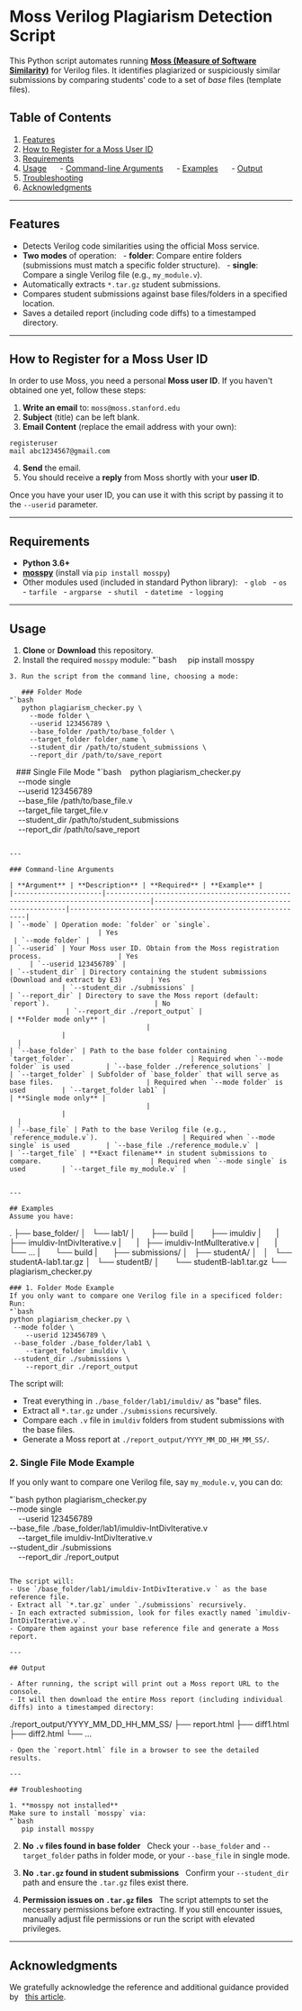 # Moss Verilog Plagiarism Detection Script

This Python script automates running **[Moss (Measure of Software Similarity)](https://theory.stanford.edu/~aiken/moss/)** for Verilog files. It identifies plagiarized or suspiciously similar submissions by comparing students' code to a set of _base_ files (template files).

## Table of Contents
1. [Features](#features)  
2. [How to Register for a Moss User ID](#how-to-register-for-a-moss-user-id)  
3. [Requirements](#requirements)  
4. [Usage](#usage)  
   - [Command-line Arguments](#command-line-arguments)  
   - [Examples](#examples)  
   - [Output](#output)  
5. [Troubleshooting](#troubleshooting)  
6. [Acknowledgments](#acknowledgments)  

---

## Features
- Detects Verilog code similarities using the official Moss service.
- **Two modes** of operation:
  - **folder**: Compare entire folders (submissions must match a specific folder structure).
  - **single**: Compare a single Verilog file (e.g., `my_module.v`).
- Automatically extracts `*.tar.gz` student submissions.
- Compares student submissions against base files/folders in a specified location.
- Saves a detailed report (including code diffs) to a timestamped directory.

---

## How to Register for a Moss User ID

In order to use Moss, you need a personal **Moss user ID**. If you haven't obtained one yet, follow these steps:

1. **Write an email** to: `moss@moss.stanford.edu`  
2. **Subject** (title) can be left blank.  
3. **Email Content** (replace the email address with your own):
 ```
 registeruser
 mail abc1234567@gmail.com
 ```
4. **Send** the email.  
5. You should receive a **reply** from Moss shortly with your **user ID**.

Once you have your user ID, you can use it with this script by passing it to the `--userid` parameter.

---

## Requirements

- **Python 3.6+**  
- [**mosspy**](https://pypi.org/project/mosspy/) (install via `pip install mosspy`)
- Other modules used (included in standard Python library):
  - `glob`
  - `os`
  - `tarfile`
  - `argparse`
  - `shutil`
  - `datetime`
  - `logging`

---

## Usage

1. **Clone** or **Download** this repository.
2. Install the required `mosspy` module:
 "`bash
    pip install mosspy
 ```
3. Run the script from the command line, choosing a mode:

   ### Folder Mode
 "`bash
   python plagiarism_checker.py \
     --mode folder \
     --userid 123456789 \
     --base_folder /path/to/base_folder \
     --target_folder folder_name \
     --student_dir /path/to/student_submissions \
     --report_dir /path/to/save_report
 ```

   ### Single File Mode
 "`bash
   python plagiarism_checker.py \
     --mode single \
     --userid 123456789 \
     --base_file /path/to/base_file.v \
     --target_file target_file.v \
     --student_dir /path/to/student_submissions \
     --report_dir /path/to/save_report
 ```

---

### Command-line Arguments

| **Argument** | **Description** | **Required** | **Example** |
|----------------------|---------------------------------------------------------------------------------|------------------------------------------------|-----------------------------------------------------------|
| `--mode` | Operation mode: `folder` or `single`.                                           | Yes                                            | `--mode folder` |
| `--userid` | Your Moss user ID. Obtain from the Moss registration process.                   | Yes                                            | `--userid 123456789` |
| `--student_dir` | Directory containing the student submissions (Download and extract by E3)       | Yes                                            | `--student_dir ./submissions` |
| `--report_dir` | Directory to save the Moss report (default: `report`).                          | No                                             | `--report_dir ./report_output` |
| **Folder mode only** |                                                                                 |                                                |                                                           |
| `--base_folder` | Path to the base folder containing `target_folder`.                             | Required when `--mode folder` is used         | `--base_folder ./reference_solutions` |
| `--target_folder` | Subfolder of `base_folder` that will serve as base files.                       | Required when `--mode folder` is used         | `--target_folder lab1` |
| **Single mode only** |                                                                                 |                                                |                                                           |
| `--base_file` | Path to the base Verilog file (e.g., `reference_module.v`).                     | Required when `--mode single` is used         | `--base_file ./reference_module.v` |
| `--target_file` | **Exact filename** in student submissions to compare.                           | Required when `--mode single` is used         | `--target_file my_module.v` |


---

## Examples
Assume you have:
```
.
├── base_folder/
│   └── lab1/
│       ├── build
│       ├── imuldiv
|       |   ├── imuldiv-IntDivIterative.v
|       |   ├── imuldiv-IntMulIterative.v
|       |   └── ... 
|       └── build
|       
├── submissions/
│   ├── studentA/
│   │   └── studentA-lab1.tar.gz
│   └── studentB/
│       └── studentB-lab1.tar.gz
└── plagiarism_checker.py
```
### 1. Folder Mode Example
If you only want to compare one Verilog file in a specificed folder:
Run:
"`bash
python plagiarism_checker.py \
 --mode folder \
    --userid 123456789 \
 --base_folder ./base_folder/lab1 \
    --target_folder imuldiv \
 --student_dir ./submissions \
    --report_dir ./report_output
```
The script will:
- Treat everything in `./base_folder/lab1/imuldiv/` as "base" files.
- Extract all `*.tar.gz` under `./submissions` recursively.
- Compare each `.v` file in `imuldiv` folders from student submissions with the base files.
- Generate a Moss report at `./report_output/YYYY_MM_DD_HH_MM_SS/`.

### 2. Single File Mode Example

If you only want to compare one Verilog file, say `my_module.v`, you can do:

"`bash
python plagiarism_checker.py \
 --mode single \
    --userid 123456789 \
 --base_file ./base_folder/lab1/imuldiv-IntDivIterative.v \
    --target_file imuldiv-IntDivIterative.v \
 --student_dir ./submissions \
    --report_dir ./report_output
```

The script will:
- Use `/base_folder/lab1/imuldiv-IntDivIterative.v ` as the base reference file.
- Extract all `*.tar.gz` under `./submissions` recursively.
- In each extracted submission, look for files exactly named `imuldiv-IntDivIterative.v`.
- Compare them against your base reference file and generate a Moss report.

---

## Output

- After running, the script will print out a Moss report URL to the console.
- It will then download the entire Moss report (including individual diffs) into a timestamped directory:
 ```
 ./report_output/YYYY_MM_DD_HH_MM_SS/
 ├── report.html
 ├── diff1.html
 ├── diff2.html
 └── ...
 ```
- Open the `report.html` file in a browser to see the detailed results.

---

## Troubleshooting

1. **mosspy not installed**  
 Make sure to install `mosspy` via:
 "`bash
   pip install mosspy
 ```

2. **No `.v` files found in base folder**  
 Check your `--base_folder` and `--target_folder` paths in folder mode, or your `--base_file` in single mode.

3. **No `.tar.gz` found in student submissions**  
 Confirm your `--student_dir` path and ensure the `.tar.gz` files exist there.

4. **Permission issues on `.tar.gz` files**  
 The script attempts to set the necessary permissions before extracting. If you still encounter issues, manually adjust file permissions or run the script with elevated privileges.

---

## Acknowledgments

We gratefully acknowledge the reference and additional guidance provided by  
[this article](https://hackmd.io/@GjP3NF8qT0SXa2TjRxSKeQ/HJvqIGerE).

